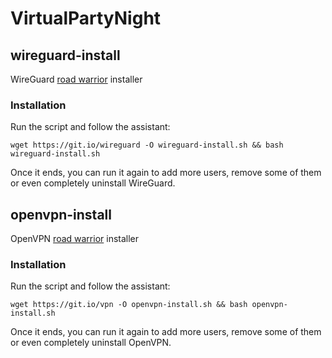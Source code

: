 # VirtualPartyNight

## wireguard-install
WireGuard [road warrior](http://en.wikipedia.org/wiki/Road_warrior_%28computing%29) installer

### Installation
Run the script and follow the assistant:

`wget https://git.io/wireguard -O wireguard-install.sh && bash wireguard-install.sh`

Once it ends, you can run it again to add more users, remove some of them or even completely uninstall WireGuard.

## openvpn-install
OpenVPN [road warrior](http://en.wikipedia.org/wiki/Road_warrior_%28computing%29) installer

### Installation
Run the script and follow the assistant:

`wget https://git.io/vpn -O openvpn-install.sh && bash openvpn-install.sh`

Once it ends, you can run it again to add more users, remove some of them or even completely uninstall OpenVPN.
``` 